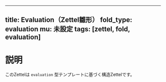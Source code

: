 <!--
@zettel_type: unknown
@description: 分類不能。手動で確認が必要。
-->

---
title: Evaluation（Zettel雛形）
fold_type: evaluation
mu: 未設定
tags: [zettel, fold, evaluation]
---

# 説明

このZettelは `evaluation` 型テンプレートに基づく構造Zettelです。
